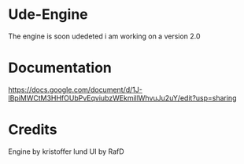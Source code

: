 # Ude-Engine

The engine is soon udedeted i am working on a version 2.0

# Documentation
https://docs.google.com/document/d/1J-lBpiMWCtM3HHfOUbPvEqviubzWEkmillWhvuJu2uY/edit?usp=sharing

# Credits
Engine by kristoffer lund
UI by RafD
